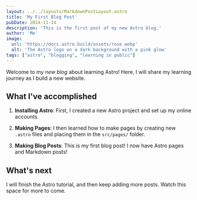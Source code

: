 ```yaml
---
layout: ../../layouts/MarkdownPostLayout.astro
title: 'My First Blog Post'
pubDate: 2024-11-14
description: 'This is the first post of my new Astro blog.'
author: 'Me'
image: 
  url: 'https://docs.astro.build/assets/rose.webp'
  alt: 'The Astro logo on a dark background with a pink glow'
tags: ["astro", "blogging", "learning in public"]
---
```


Welcome to my _new blog_ about learning Astro! Here, I will share my learning journey as I build a new website.

## What I've accomplished

1. **Installing Astro**: First, I created a new Astro project and set up my online accounts.

2. **Making Pages**: I then learned how to make pages by creating new `.astro` files and placing them in the `src/pages/` folder.

3. **Making Blog Posts**: This is my first blog post! I now have Astro pages and Markdown posts!

## What's next

I will finish the Astro tutorial, and then keep adding more posts. Watch this space for more to come.